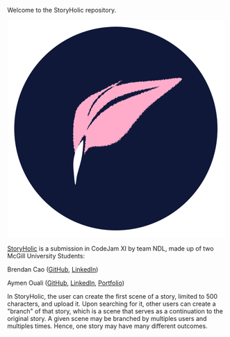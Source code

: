 Welcome to the StoryHolic repository.

![StoryHolic](/src/applogo.png)

[StoryHolic](https://storyholic.netlify.app/) is a submission in CodeJam XI by team NDL, made up of two McGill University Students:

Brendan Cao ([GitHub](https://github.com/RadhSlayer), [LinkedIn](https://www.linkedin.com/in/brendan-cao-69a1b722a/))

Aymen Ouali ([GitHub](https://github.com/amnbot), [LinkedIn](https://www.linkedin.com/in/aymen-ouali-513939201/), [Portfolio](https://amnbot.netlify.app/))


In StoryHolic, the user can create the first scene of a story, limited to 500 characters, and upload it. Upon searching for it, other users can create a "branch" of that story, which is a scene that serves as a continuation to the original story. A given scene may be branched by multiples users and multiples times. Hence, one story may have many different outcomes.
